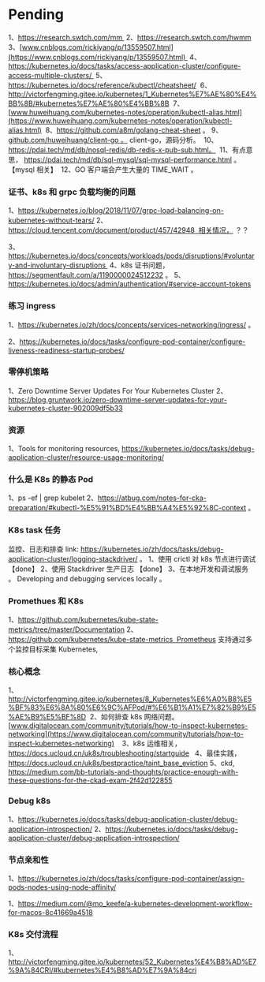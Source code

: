 # Pending
 
1、https://research.swtch.com/mm 
2、https://research.swtch.com/hwmm
 3、[www.cnblogs.com/rickiyang/p/13559507.html](https://www.cnblogs.com/rickiyang/p/13559507.html) 
4、https://kubernetes.io/docs/tasks/access-application-cluster/configure-access-multiple-clusters/ 
5、https://kubernetes.io/docs/reference/kubectl/cheatsheet/
 6、http://victorfengming.gitee.io/kubernetes/1_Kubernetes%E7%AE%80%E4%BB%8B/#kubernetes%E7%AE%80%E4%BB%8B
 7、[www.huweihuang.com/kubernetes-notes/operation/kubectl-alias.html](https://www.huweihuang.com/kubernetes-notes/operation/kubectl-alias.html)
 8、https://github.com/a8m/golang-cheat-sheet 。 
9、[github.com/huweihuang/client-go 。](https://github.com/huweihuang/client-go) client-go，源码分析。
 10、https://pdai.tech/md/db/nosql-redis/db-redis-x-pub-sub.html。
 11、有点意思， https://pdai.tech/md/db/sql-mysql/sql-mysql-performance.html 。 【mysql 相关】 
12、GO 客户端会产生大量的 TIME_WAIT 。 


### 证书、k8s 和 grpc 负载均衡的问题

1、https://kubernetes.io/blog/2018/11/07/grpc-load-balancing-on-kubernetes-without-tears/
2、  https://cloud.tencent.com/document/product/457/42948  相关情况， ？？

3、https://kubernetes.io/docs/concepts/workloads/pods/disruptions/#voluntary-and-involuntary-disruptions 
4、k8s 证书问题， https://segmentfault.com/a/1190000024512232 。 
5、https://kubernetes.io/docs/admin/authentication/#service-account-tokens


### 练习 ingress 

1、https://kubernetes.io/zh/docs/concepts/services-networking/ingress/ 。 

2、https://kubernetes.io/docs/tasks/configure-pod-container/configure-liveness-readiness-startup-probes/

 
### 零停机策略

1、Zero Downtime Server Updates For Your Kubernetes Cluster
2、https://blog.gruntwork.io/zero-downtime-server-updates-for-your-kubernetes-cluster-902009df5b33

### 资源

1、Tools for monitoring resources, https://kubernetes.io/docs/tasks/debug-application-cluster/resource-usage-monitoring/

### 什么是 K8s 的静态 Pod 

1、ps -ef | grep kubelet
2、https://atbug.com/notes-for-cka-preparation/#kubectl-%E5%91%BD%E4%BB%A4%E5%92%8C-context 。

### K8s task 任务

监控、日志和排查 link: https://kubernetes.io/zh/docs/tasks/debug-application-cluster/logging-stackdriver/ 。 
1、使用 crictl 对 k8s 节点进行调试 【done】
2、使用 Stackdriver 生产日志 【done】
3、在本地开发和调试服务 。 Developing and debugging services locally 。

### Promethues 和 K8s  

1、https://github.com/kubernetes/kube-state-metrics/tree/master/Documentation
2、https://github.com/kubernetes/kube-state-metrics  Prometheus 支持通过多个监控目标采集 Kubernetes, 

### 核心概念

1、http://victorfengming.gitee.io/kubernetes/8_Kubernetes%E6%A0%B8%E5%BF%83%E6%8A%80%E6%9C%AFPod/#%E6%B1%A1%E7%82%B9%E5%AE%B9%E5%BF%8D
 2、如何排查 k8s 网络问题。 [www.digitalocean.com/community/tutorials/how-to-inspect-kubernetes-networking](https://www.digitalocean.com/community/tutorials/how-to-inspect-kubernetes-networking)   
3、k8s 运维相关， https://docs.ucloud.cn/uk8s/troubleshooting/startguide 
  4、最佳实践， https://docs.ucloud.cn/uk8s/bestpractice/taint_base_eviction 
5、ckd, https://medium.com/bb-tutorials-and-thoughts/practice-enough-with-these-questions-for-the-ckad-exam-2f42d122855

### Debug k8s 

1、https://kubernetes.io/docs/tasks/debug-application-cluster/debug-application-introspection/
2、https://kubernetes.io/docs/tasks/debug-application-cluster/debug-application-introspection/

### 节点亲和性 

1、https://kubernetes.io/zh/docs/tasks/configure-pod-container/assign-pods-nodes-using-node-affinity/


1、https://medium.com/@mo_keefe/a-kubernetes-development-workflow-for-macos-8c41669a4518

### K8s 交付流程

1、 http://victorfengming.gitee.io/kubernetes/52_Kubernetes%E4%B8%AD%E7%9A%84CRI/#kubernetes%E4%B8%AD%E7%9A%84cri 

